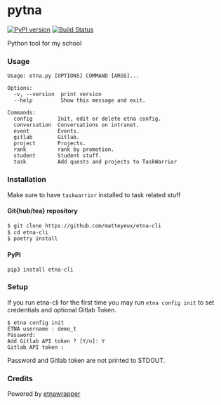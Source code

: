# pytna
[![PyPI version](https://badge.fury.io/py/etna-cli.svg)](https://badge.fury.io/py/etna-cli)
[![Build Status](http://drone.matteyeux.com:8080/api/badges/matteyeux/etna-cli/status.svg)](http://drone.matteyeux.com:8080/matteyeux/etna-cli)

Python tool for my school

### Usage

```
Usage: etna.py [OPTIONS] COMMAND [ARGS]...

Options:
  -v, --version  print version
  --help         Show this message and exit.

Commands:
  config        Init, edit or delete etna config.
  conversation  Conversations on intranet.
  event         Events.
  gitlab        Gitlab.
  project       Projects.
  rank          rank by promotion.
  student       Student stuff.
  task          Add quests and projects to TaskWarrior
```


### Installation

Make sure to have `taskwarrior` installed to task related stuff

#### Git{hub/tea} repository
```bash
$ git clone https://github.com/matteyeux/etna-cli
$ cd etna-cli
$ poetry install
```

#### PyPI
`pip3 install etna-cli`


### Setup

If you run etna-cli for the first time you may run `etna config init` to set credentials and optional Gitlab Token.
```
$ etna config init
ETNA username : demo_t
Password:
Add Gitlab API token ? [Y/n]: Y
Gitlab API token :
```

Password and Gitlab token are not printed to STDOUT.


### Credits
Powered by [etnawrapper](https://github.com/tbobm/etnawrapper)


